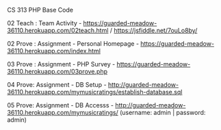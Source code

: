 CS 313 PHP Base Code

02 Teach : Team Activity - https://guarded-meadow-36110.herokuapp.com/02teach.html / https://jsfiddle.net/7ouLo8by/

02 Prove : Assignment - Personal Homepage - https://guarded-meadow-36110.herokuapp.com/index.html

03 Prove : Assignment - PHP Survey - https://guarded-meadow-36110.herokuapp.com/03prove.php

04 Prove: Assignment - DB Setup - http://guarded-meadow-36110.herokuapp.com/mymusicratings/establish-database.sql

05 Prove: Assignment - DB Accesss - http://guarded-meadow-36110.herokuapp.com/mymusicratings/ (username: admin | password: admin)
